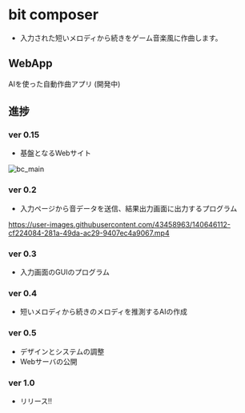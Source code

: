 # bit composer
- 入力された短いメロディから続きをゲーム音楽風に作曲します。

## WebApp
AIを使った自動作曲アプリ (開発中)

## 進捗
### ver 0.15
- 基盤となるWebサイト

![bc_main](https://user-images.githubusercontent.com/84367211/138039843-7c1eacbf-d8f5-46e5-b598-f8a70b40467c.png)

### ver 0.2
- 入力ページから音データを送信、結果出力画面に出力するプログラム

https://user-images.githubusercontent.com/43458963/140646112-cf224084-281a-49da-ac29-9407ec4a9067.mp4

### ver 0.3
- 入力画面のGUIのプログラム

### ver 0.4
- 短いメロディから続きのメロディを推測するAIの作成

### ver 0.5
- デザインとシステムの調整
- Webサーバの公開

### ver 1.0
- リリース!!
